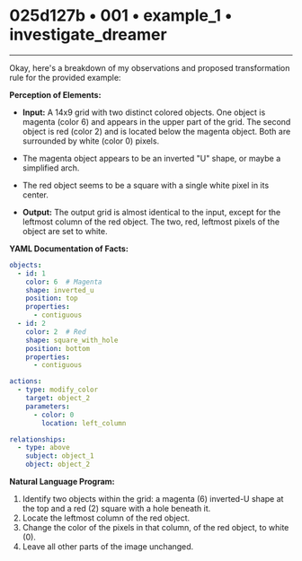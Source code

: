 # 025d127b • 001 • example_1 • investigate_dreamer

---
Okay, here's a breakdown of my observations and proposed transformation rule for the provided example:

**Perception of Elements:**

*   **Input:** A 14x9 grid with two distinct colored objects. One object is magenta (color 6) and appears in the upper part of the grid. The second object is red (color 2) and is located below the magenta object. Both are surrounded by white (color 0) pixels.
*    The magenta object appears to be an inverted "U" shape, or maybe a simplified arch.
*   The red object seems to be a square with a single white pixel in its center.

*   **Output:** The output grid is almost identical to the input, except for the leftmost column of the red object. The two, red, leftmost pixels of the object are set to white.

**YAML Documentation of Facts:**



```yaml
objects:
  - id: 1
    color: 6  # Magenta
    shape: inverted_u
    position: top
    properties:
      - contiguous
  - id: 2
    color: 2  # Red
    shape: square_with_hole
    position: bottom
    properties:
      - contiguous

actions:
  - type: modify_color
    target: object_2
    parameters:
      - color: 0
        location: left_column

relationships:
  - type: above
    subject: object_1
    object: object_2
```



**Natural Language Program:**

1.  Identify two objects within the grid: a magenta (6) inverted-U shape at the top and a red (2) square with a hole beneath it.
2.  Locate the leftmost column of the red object.
3.  Change the color of the pixels in that column, of the red object, to white (0).
4.  Leave all other parts of the image unchanged.

